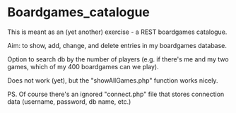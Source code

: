 # Boardgames_catalogue

This is meant as an (yet another) exercise - a REST boardgames catalogue. 

Aim: to show, add, change, and delete entries in my boardgames database.

Option to search db by the number of players (e.g. if there's me and my two games, which of my 400 boardgames can we play).

Does not work (yet), but the "showAllGames.php" function works nicely.

PS. Of course there's an ignored "connect.php" file that stores connection data (username, password, db name, etc.)
